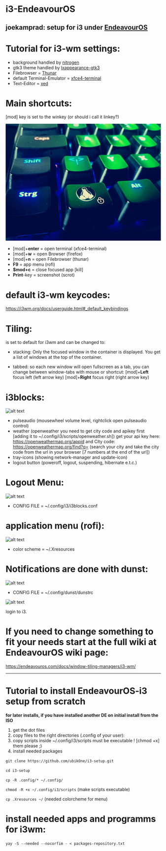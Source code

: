 # i3-EndeavourOS
## joekamprad: setup for i3 under [EndeavourOS](https://endeavouros.com)

# Tutorial for i3-wm settings:
* background handled by [nitrogen](https://wiki.archlinux.org/index.php/nitrogen)
* gtk3 theme handled by [lxappearance-gtk3](https://wiki.lxde.org/de/LXAppearance)
* Filebrowser = [Thunar](https://docs.xfce.org/xfce/thunar/start)
* default Terminal-Emulator = [xfce4-terminal](https://docs.xfce.org/apps/terminal/start)
* Text-Editor = [xed](https://github.com/linuxmint/xed)

# Main shortcuts:
[mod] key is set to the winkey (or should i call it linkey?)

![alt text](https://raw.githubusercontent.com/endeavouros-team/screenshots/master/linkey.png "modkey")

* [mod]+**enter** = open terminal (xfce4-terminal)
* [mod]+**w** =  open Browser (firefox)
* [mod]+**n** =  open Filebrowser (thunar)
* **F9** =  app menu (rofi)
* **$mod+c** =  close focused app [kill]
* **Print**-key = screenshot (scrot)

# default i3-wm keycodes: 
https://i3wm.org/docs/userguide.html#_default_keybindings

# Tiling:
is set to default for i3wm and can be changed to: 
* stacking:
Only the focused window in the container is displayed. You get a list of windows at the top of the container.

* tabbed:
so each new window will open fullscreen as a tab, you can change between window-tabs with mouse or shortcut:
[mod]+**Left** focus left (left arrow key)
[mod]+**Right** focus right (right arrow key)

# i3blocks:
![alt text](https://raw.githubusercontent.com/endeavouros-team/screenshots/master/bar.png "i3blocks")
* pulseaudio (mousewheel volume level, rightclick open pulseaudio control)
* weather (openweather you need to get city code and apikey first [adding it to ~/.config/i3/scripts/openweather.sh])
get your api key here: https://openweathermap.org/appid and City code: https://openweathermap.org/find?q= (search your city     and take the city code from the url in your browser [7 numbers at the end of the url])
* tray-icons (showing network-manager and update-icon)
* logout button (poweroff, logout, suspending, hibernate e.t.c.)

# Logout Menu:
![alt text](https://raw.githubusercontent.com/endeavouros-team/screenshots/master/logoutmenu.png "logout-menu")
* CONFIG FILE = ~/.config/i3/i3blocks.conf
# application menu (rofi):
![alt text](https://raw.githubusercontent.com/endeavouros-team/screenshots/master/menu.png "application-menu")
* color scheme = ~/.Xresources

# Notifications are done with dunst:
![alt text](https://raw.githubusercontent.com/endeavouros-team/screenshots/master/dunst-i3-enOS.png "dunst-notification")
* CONFIG FILE = ~/.config/dunst/dunstrc

![alt text](https://raw.githubusercontent.com/endeavouros-team/screenshots/master/endeavouros-i3-screenshot.png "i3-running")

login to i3.

# If you need to change something to fit your needs start at the full wiki at EndeavourOS wiki page:

https://endeavouros.com/docs/window-tiling-managers/i3-wm/

----

# Tutorial to install EndeavourOS-i3 setup from scratch 
**for later installs, if you have installed another DE on initial install from the ISO**

1. get the dot files
2. copy files to the right directories (.config of your user):
3. copy scripts inside ~/.config/i3/scripts must be executable ! [chmod +x] them please ;)
4. install needed packages

`git clone https://github.com/ubikOne/i3-setup.git`

`cd i3-setup`

`cp -R .config/* ~/.config/`

`chmod -R +x ~/.config/i3/scripts` (make scripts executable)

`cp .Xresources ~/` (needed colorcheme for menu)

# install needed apps and programms for i3wm:

`yay -S --needed --nocorfim - < packages-repository.txt`

